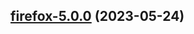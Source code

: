

## [firefox-5.0.0](https://github.com/truecharts/charts/compare/firefox-4.0.11...firefox-5.0.0) (2023-05-24)

